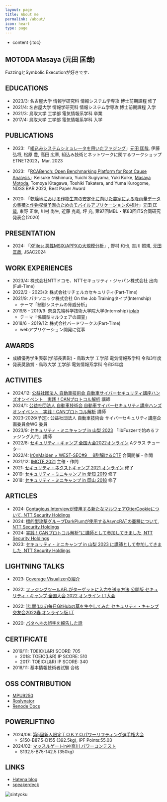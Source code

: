 ```yaml
---
layout: page
title: About me
permalink: /about/
icon: heart
type: page
---
```


* content
{:toc}

## MOTODA Masaya (元田 匡哉)

FuzzingとSymbolic Executionが好きです．

## EDUCATIONS

- 2023/3: 名古屋大学 情報学研究科 情報システム学専攻 博士前期課程 修了
- 2021/4: 名古屋大学 情報学研究科 情報システム学専攻 博士前期課程 入学
- 2021/3: 鳥取大学 工学部 電気情報系学科 卒業
- 2017/4: 鳥取大学 工学部 電気情報系学科 入学

## PUBLICATIONS

- 2023: 「[組込みシステムシミュレータを用いたファジング](http://id.nii.ac.jp/1001/00225409/)」<u>元田 匡哉</u>, 伊藤 弘将, 松原 豊, 高田 広章, 組込み技術とネットワークに関するワークショップ ETNET2023，Mar. 2023

- 2023: 「[RCABench: Open Benchmarking Platform for Root Cause Analysis](https://arxiv.org/abs/2303.05029)」Keisuke Nishimura, Yuichi Sugiyama, Yuki Koike, <u>Masaya Motoda</u>, Tomoya Kitagawa, Toshiki Takatera, and Yuma Kurogome, NDSS BAR 2023, Best Paper Award

- 2020: 「[乾燥地における作物生育の安定化に向けた農家による降雨量データの集積と作物収量予測のためのモバイルアプリケーションの検討](http://id.nii.ac.jp/1001/00207751/)」<u>元田 匡哉</u>, 東野 正幸, 川村 尚生, 近藤 克哉, 坪 充, 第97回MBL・第83回ITS合同研究発表会(2020)

## PRESENTATION

- 2024: 「[XFiles: 悪性MSIX/APPXの大規模分析](https://jsac.jpcert.or.jp/timetable.html)」, 野村 和也, 吉川 照規, <u>元田 匡哉</u>, JSAC2024

## WORK EXPERIENCES

- 2023/4: 株式会社NTTドコモ、NTTセキュリティ・ジャパン株式会社 出向(Full-Time)
- 2022/2 - 2023/3: 株式会社リチェルカセキュリティ(Part-Time)
- 2021/9: パナソニック株式会社 On the Job Trainingタイプ(Internship)
  - テーマ「制御システムの脅威分析」
- 2019/8 - 2019/9: 奈良先端科学技術大学院大学(Internship) [iplab](https://iplab.naist.jp/ja/members/interns/)
  - テーマ「協調型マルウェアの調査」
- 2018/6 - 2019/12: 株式会社バードワークス(Part-Time)
  - webアプリケーション開発に従事

## AWARDS

- 成績優秀学生表彰(学部長表彰) - 鳥取大学 工学部 電気情報系学科 令和3年度
- 発表奨励賞 - 鳥取大学 工学部 電気情報系学科 令和3年度

## ACTIVITIES

- 2024/12: [公益社団法人 自動車技術会 自動車サイバーセキュリティ講座ハンズオンイベント　実践！CANプロトコル解析](https://x.com/jsae_Official/status/1868448669135233512) 講師
- 2024/1: [公益社団法人 自動車技術会 自動車サイバーセキュリティ講座ハンズオンイベント　実践！CANプロトコル解析](https://www.jsae.or.jp/event/detail/742/) 講師
- 2023-2026(予定): 公益社団法人 自動車技術会 サイバーセキュリティ講座企画委員会WG 委員
- 2023/9: [セキュリティ・ミニキャンプ in 山梨 2023](https://www.security-camp.or.jp/minicamp/yamanashi2023.html) 「libFuzzerで始めるファジング入門」講師
- 2022/8: [セキュリティ・キャンプ 全国大会2022オンライン](https://www.ipa.go.jp/jinzai/camp/2022/zenkoku2022_index.html) Aクラス チューター
- 2022/4: [Ir0nMaiden × WEST-SEC#9 　8割解けるCTF](https://west-sec.connpass.com/event/238676/) 合同開催・作問
- 2021/12: [IMCTF 2021](https://github.com/msymt/ctf-writeup/tree/main/imctf2021)  主催・作問
- 2021: [セキュリティ・ネクストキャンプ 2021 オンライン](https://www.ipa.go.jp/jinzai/camp/2021/next2021_index.html) 修了
- 2019: [セキュリティ・ミニキャンプ in 愛知 2019](https://www.security-camp.or.jp/minicamp/aichi2019.html) 修了
- 2018: [セキュリティ・ミニキャンプ in 岡山 2018](https://www.security-camp.or.jp/minicamp/okayama2018.html) 修了

## ARTICLES

- 2024: [Contagious Interviewが使用する新たなマルウェアOtterCookieについて, NTT Security Holdings](https://jp.security.ntt/tech_blog/contagious-interview-ottercookie)
- 2024: [標的型攻撃グループDarkPlumが使用するAsyncRATの亜種について, NTT Security Holdings](https://jp.security.ntt/tech_blog/darkplum-asyncrat)
- 2024: [実践！CANプロトコル解析"に講師として参加してきました, NTT Security Holdings](https://jp.security.ntt/tech_blog/jsae-scis-2024)
- 2023: [セキュリティ・ミニキャンプ in 山梨 2023 に講師として参加してきました, NTT Security Holdings](https://jp.security.ntt/tech_blog/seccamp-yamanashi-2023)

## LIGHTNING TALKS

- 2023: [Coverage Visualizerの紹介](https://speakerdeck.com/msymt/coverage-visualizernoshao-jie)
- 2022: [ファジングツールAFLがターゲットに入力を送る方法 公開版 セキュリティ・キャンプ 全国大会 2022 オンライン LT大会](https://speakerdeck.com/msymt/sekiyuriteikiyanpuquan-guo-da-hui-ltda-hui)
- 2022: [1年間(ほぼ)毎日GitHubの草を生やしてみた セキュリティ・キャンプ交友会2022春 オンライン版 LT](https://speakerdeck.com/msymt/sekiyuriteikiyanpujiao-you-hui-2022chun-onrainban-lt)

- 2020: [パタヘネの誤字を報告した話](https://speakerdeck.com/msymt/patahenefalsewu-riwobao-gao-sitahua)


## CERTIFICATE

- 2019/11: TOEIC(L&R) SCORE: 705
  - 2018: TOEIC(L&R) IP SCORE: 510
  - 2017: TOEIC(L&R) IP SCORE: 340
- 2018/11: 基本情報技術者試験 合格

## OSS CONTRIBUTION

- [MPU9250](https://github.com/hideakitai/MPU9250/pull/58)
- [Roslynator](https://github.com/JosefPihrt/Roslynator/pull/936)
- [Renode Docs](https://github.com/renode/renode-docs/pull/30)

## POWERLIFTING

- 2024/06: [第5回新人限定ＴＯＫＹＯパワーリフティング選手権大会](https://powerlifting.tokyo/wp-content/uploads/2024/06/cfb3c2de82d2f536b4787dcf4cd750e4.pdf)
  - S150-B87.5-D155 (392.5kg), IPF Points:55.03
- 2024/02: [マッスルゲートin神奈川 パワーコンテスト](https://musclegate.jp/wp-content/uploads/2024/02/MGP2024%E3%83%91%E3%83%AF%E3%83%BC%E3%82%B3%E3%83%B3%E3%83%86%E3%82%B9%E3%83%88%E7%B5%90%E6%9E%9C%E8%A1%A8_merged.pdf)
  - S132.5-B75-142.5 (350kg)

## LINKS

- [Hatena blog](https://msy2456.hatenablog.com/)
- [speakerdeck](https://speakerdeck.com/msymt)
<!-- - [AtCoder](https://atcoder.jp/users/pynam24) -->


![sintyoku](https://grass-graph.appspot.com/images/msymt.png)
